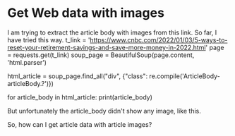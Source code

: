 
# Get Web data with images

I am trying to extract the article body with images from this link. So far, I have tried this way.
t_link = 'https://www.cnbc.com/2022/01/03/5-ways-to-reset-your-retirement-savings-and-save-more-money-in-2022.html'
page = requests.get(t_link)
soup_page = BeautifulSoup(page.content, 'html.parser')


html_article = soup_page.find_all("div", {"class": re.compile('ArticleBody-articleBody.?')})


for article_body in html_article: 
  print(article_body)

But unfortunately the article_body didn't show any image, like this.

So, how can I get article data with article images?

        